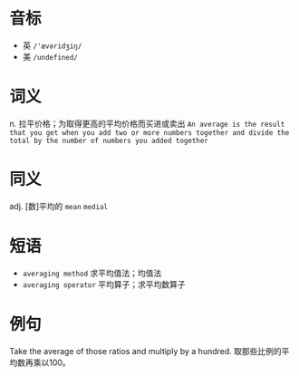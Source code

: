 # 音标

- 英 `/'ævəridʒiŋ/`
- 美 `/undefined/`

# 词义

n. 拉平价格；为取得更高的平均价格而买进或卖出
`An average is the result that you get when you add two or more numbers together and divide the total by the number of numbers you added together`

# 同义

adj. [数]平均的
`mean` `medial`

# 短语

- `averaging method` 求平均值法；均值法
- `averaging operator` 平均算子；求平均数算子

# 例句

Take the average of those ratios and multiply by a hundred.
取那些比例的平均数再乘以100。


